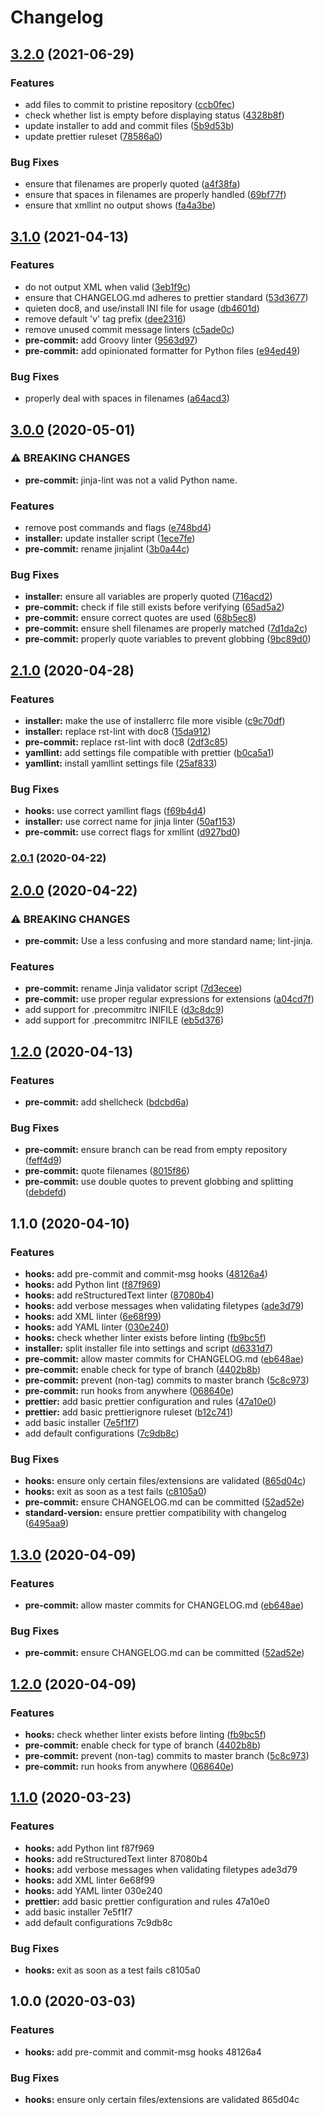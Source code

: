 # Changelog

## [3.2.0](https://github.com/PeterMosmans/git-template/compare/3.1.0...3.2.0) (2021-06-29)

### Features

- add files to commit to pristine repository
  ([ccb0fec](https://github.com/PeterMosmans/git-template/commit/ccb0fec4271c43f8e6252c86db991a5b292204fb))
- check whether list is empty before displaying status
  ([4328b8f](https://github.com/PeterMosmans/git-template/commit/4328b8f2ad42b8e9242caf86025bcfa9e5fd22d6))
- update installer to add and commit files
  ([5b9d53b](https://github.com/PeterMosmans/git-template/commit/5b9d53bac3a25a5f7f93c6b22075810e12f53107))
- update prettier ruleset
  ([78586a0](https://github.com/PeterMosmans/git-template/commit/78586a03f8aea58697cda3e6e67ccb3e416c0484))

### Bug Fixes

- ensure that filenames are properly quoted
  ([a4f38fa](https://github.com/PeterMosmans/git-template/commit/a4f38faca46c92b885f77d9e8858f15d9e71d109))
- ensure that spaces in filenames are properly handled
  ([69bf77f](https://github.com/PeterMosmans/git-template/commit/69bf77fd4c402ba988d8d4652a005455050bad5b))
- ensure that xmllint no output shows
  ([fa4a3be](https://github.com/PeterMosmans/git-template/commit/fa4a3be65e1c9ff9ffa12109258cf16cb4a1fa8b))

## [3.1.0](https://github.com/PeterMosmans/git-template/compare/v3.0.0...v3.1.0) (2021-04-13)

### Features

- do not output XML when valid
  ([3eb1f9c](https://github.com/PeterMosmans/git-template/commit/3eb1f9c7055d69de3fc1e280729687325020ebf0))
- ensure that CHANGELOG.md adheres to prettier standard
  ([53d3677](https://github.com/PeterMosmans/git-template/commit/53d367799ee7b45cabcb9ff20845864d516f52e8))
- quieten doc8, and use/install INI file for usage
  ([db4601d](https://github.com/PeterMosmans/git-template/commit/db4601d01f732dfe4f0243de28999a44e1eac105))
- remove default 'v' tag prefix
  ([dee2316](https://github.com/PeterMosmans/git-template/commit/dee23165ae07cc1fc2bb7a7b59dc7cff1a8c49fc))
- remove unused commit message linters
  ([c5ade0c](https://github.com/PeterMosmans/git-template/commit/c5ade0c2628e263db8aca2d4f6c5f549e88cc08b))
- **pre-commit:** add Groovy linter
  ([9563d97](https://github.com/PeterMosmans/git-template/commit/9563d975a475f89b8214eb1fbab0fad2f8cc84ec))
- **pre-commit:** add opinionated formatter for Python files
  ([e94ed49](https://github.com/PeterMosmans/git-template/commit/e94ed49265e75235f83d4d4c8d0db0e658eba8d7))

### Bug Fixes

- properly deal with spaces in filenames
  ([a64acd3](https://github.com/PeterMosmans/git-template/commit/a64acd383fe509e86cebe3551fec7c5037d6ebb7))

## [3.0.0](https://github.com/PeterMosmans/git-template/compare/v2.1.0...v3.0.0) (2020-05-01)

### ⚠ BREAKING CHANGES

- **pre-commit:** jinja-lint was not a valid Python name.

### Features

- remove post commands and flags
  ([e748bd4](https://github.com/PeterMosmans/git-template/commit/e748bd4e6ccfc288fd6a03f4c42978f8ecd3b744))
- **installer:** update installer script
  ([1ece7fe](https://github.com/PeterMosmans/git-template/commit/1ece7fe892313b7c8c6fffe487d6b23b7e26f586))
- **pre-commit:** rename jinjalint
  ([3b0a44c](https://github.com/PeterMosmans/git-template/commit/3b0a44cd56de6f4de1902dd9e165a66b9a46b3a5))

### Bug Fixes

- **installer:** ensure all variables are properly quoted
  ([716acd2](https://github.com/PeterMosmans/git-template/commit/716acd29c11d92cd9b4300a0a9e3710d1f492ddb))
- **pre-commit:** check if file still exists before verifying
  ([65ad5a2](https://github.com/PeterMosmans/git-template/commit/65ad5a2419fe8820eff306f6092e3eed98599150))
- **pre-commit:** ensure correct quotes are used
  ([68b5ec8](https://github.com/PeterMosmans/git-template/commit/68b5ec8c6e9525b9eda65745a72fed78a283eb09))
- **pre-commit:** ensure shell filenames are properly matched
  ([7d1da2c](https://github.com/PeterMosmans/git-template/commit/7d1da2c75b31083178fba03dab1597d7d7fcd876))
- **pre-commit:** properly quote variables to prevent globbing
  ([9bc89d0](https://github.com/PeterMosmans/git-template/commit/9bc89d08f34b9c05e7b1d6508c01145a05b45cf8))

## [2.1.0](https://github.com/PeterMosmans/git-template/compare/v2.0.1...v2.1.0) (2020-04-28)

### Features

- **installer:** make the use of installerrc file more visible
  ([c9c70df](https://github.com/PeterMosmans/git-template/commit/c9c70dffedf1776ff5153466140d6a2bbba1c591))
- **installer:** replace rst-lint with doc8
  ([15da912](https://github.com/PeterMosmans/git-template/commit/15da91272285dd71284ca231f1c72cc10f596a85))
- **pre-commit:** replace rst-lint with doc8
  ([2df3c85](https://github.com/PeterMosmans/git-template/commit/2df3c85ad17f71079b78dbdc1c94b0559f466f2d))
- **yamllint:** add settings file compatible with prettier
  ([b0ca5a1](https://github.com/PeterMosmans/git-template/commit/b0ca5a15d2e2cd43cbc92f86ccc2ea74031962bd))
- **yamllint:** install yamllint settings file
  ([25af833](https://github.com/PeterMosmans/git-template/commit/25af833a92572bd54eea041cda0f826e4a159337))

### Bug Fixes

- **hooks:** use correct yamllint flags
  ([f69b4d4](https://github.com/PeterMosmans/git-template/commit/f69b4d4baf01cb6dccc316b1f39cc3d6381943e6))
- **installer:** use correct name for jinja linter
  ([50af153](https://github.com/PeterMosmans/git-template/commit/50af1530377f6ce84e6daf914dcbfc11bbc09b8d))
- **pre-commit:** use correct flags for xmllint
  ([d927bd0](https://github.com/PeterMosmans/git-template/commit/d927bd0100aabd8df981bd54ad44d5b8aea45f80))

### [2.0.1](https://github.com/PeterMosmans/git-template/compare/v2.0.0...v2.0.1) (2020-04-22)

## [2.0.0](https://github.com/PeterMosmans/git-template/compare/v1.2.0...v2.0.0) (2020-04-22)

### ⚠ BREAKING CHANGES

- **pre-commit:** Use a less confusing and more standard name; lint-jinja.

### Features

- **pre-commit:** rename Jinja validator script
  ([7d3ecee](https://github.com/PeterMosmans/git-template/commit/7d3eceea6b7b2cdbb66b8d9bee41a527c619f46f))
- **pre-commit:** use proper regular expressions for extensions
  ([a04cd7f](https://github.com/PeterMosmans/git-template/commit/a04cd7f5cbc007aee496438858aee8170b5fa31e))
- add support for .precommitrc INIFILE
  ([d3c8dc9](https://github.com/PeterMosmans/git-template/commit/d3c8dc9dd0cae9aba700d48748cc0b5ac1674d16))
- add support for .precommitrc INIFILE
  ([eb5d376](https://github.com/PeterMosmans/git-template/commit/eb5d37676e140ca9ecb1d8a6b4470cd61367670b))

## [1.2.0](https://github.com/PeterMosmans/git-template/compare/v1.1.0...v1.2.0) (2020-04-13)

### Features

- **pre-commit:** add shellcheck
  ([bdcbd6a](https://github.com/PeterMosmans/git-template/commit/bdcbd6ab629294c1be4f2beb9d5ba58d1da720be))

### Bug Fixes

- **pre-commit:** ensure branch can be read from empty repository
  ([feff4d9](https://github.com/PeterMosmans/git-template/commit/feff4d96450666f820c98e655f77f88f95a7467c))
- **pre-commit:** quote filenames
  ([8015f86](https://github.com/PeterMosmans/git-template/commit/8015f86ddd4712e8a7daf249174a79be97a3c605))
- **pre-commit:** use double quotes to prevent globbing and splitting
  ([debdefd](https://github.com/PeterMosmans/git-template/commit/debdefdb638318fe8f805c457f25e749ca874387))

## 1.1.0 (2020-04-10)

### Features

- **hooks:** add pre-commit and commit-msg hooks
  ([48126a4](https://github.com/PeterMosmans/git-template/commit/48126a43d849303720fb2620dbd3fc65b77dcaeb))
- **hooks:** add Python lint
  ([f87f969](https://github.com/PeterMosmans/git-template/commit/f87f9690e2603e49962fa7b0a63fd3a7a0949dfa))
- **hooks:** add reStructuredText linter
  ([87080b4](https://github.com/PeterMosmans/git-template/commit/87080b4ed50dddab4187252869b0a1b77bd6d7e2))
- **hooks:** add verbose messages when validating filetypes
  ([ade3d79](https://github.com/PeterMosmans/git-template/commit/ade3d7954bebd42a4c870a51d2ea56e72957c3f0))
- **hooks:** add XML linter
  ([6e68f99](https://github.com/PeterMosmans/git-template/commit/6e68f99ed63b4b73089be183b735840a52c4a9f4))
- **hooks:** add YAML linter
  ([030e240](https://github.com/PeterMosmans/git-template/commit/030e2409ebcc0dce5132159fe6f5eb13ec29e297))
- **hooks:** check whether linter exists before linting
  ([fb9bc5f](https://github.com/PeterMosmans/git-template/commit/fb9bc5f259a9ef1077bf344fde0abfc69c53954c))
- **installer:** split installer file into settings and script
  ([d6331d7](https://github.com/PeterMosmans/git-template/commit/d6331d768f0b73a5a7643d9b61da5e21f222f759))
- **pre-commit:** allow master commits for CHANGELOG.md
  ([eb648ae](https://github.com/PeterMosmans/git-template/commit/eb648aeb4f69de9b8e8bff80055da45079dfd987))
- **pre-commit:** enable check for type of branch
  ([4402b8b](https://github.com/PeterMosmans/git-template/commit/4402b8bcb5e6e5815c59637d927ae159fd669b03))
- **pre-commit:** prevent (non-tag) commits to master branch
  ([5c8c973](https://github.com/PeterMosmans/git-template/commit/5c8c9738e7e1075c59664c1e576208a2ddd6620f))
- **pre-commit:** run hooks from anywhere
  ([068640e](https://github.com/PeterMosmans/git-template/commit/068640ea2d3433f5a70436e5ed44f941f7df2987))
- **prettier:** add basic prettier configuration and rules
  ([47a10e0](https://github.com/PeterMosmans/git-template/commit/47a10e02cac6718f59b2958ca761366a5b60d835))
- **prettier:** add basic prettierignore ruleset
  ([b12c741](https://github.com/PeterMosmans/git-template/commit/b12c741e3c92599171f81ea3703a7a24bafa5fcc))
- add basic installer
  ([7e5f1f7](https://github.com/PeterMosmans/git-template/commit/7e5f1f7bf27a91e7b2400d9408ac1fb97dbba421))
- add default configurations
  ([7c9db8c](https://github.com/PeterMosmans/git-template/commit/7c9db8c63f8739aed1e6555bfcf45c8a32b47afb))

### Bug Fixes

- **hooks:** ensure only certain files/extensions are validated
  ([865d04c](https://github.com/PeterMosmans/git-template/commit/865d04cb69cd3ee9823d5c334eca22fe6fbb54dd))
- **hooks:** exit as soon as a test fails
  ([c8105a0](https://github.com/PeterMosmans/git-template/commit/c8105a09d9adaa24daaa8490a6fe1fb9fd3c94e4))
- **pre-commit:** ensure CHANGELOG.md can be committed
  ([52ad52e](https://github.com/PeterMosmans/git-template/commit/52ad52ec2787de12b78f72ec77696225e2d3a8a7))
- **standard-version:** ensure prettier compatibility with changelog
  ([6495aa9](https://github.com/PeterMosmans/git-template/commit/6495aa900741d9aee4081e66d32bff2bc0a42517))

## [1.3.0](https://github.com/PeterMosmans/git-template/compare/v1.2.0...v1.3.0) (2020-04-09)

### Features

- **pre-commit:** allow master commits for CHANGELOG.md
  ([eb648ae](https://github.com/PeterMosmans/git-template/commit/eb648aeb4f69de9b8e8bff80055da45079dfd987))

### Bug Fixes

- **pre-commit:** ensure CHANGELOG.md can be committed
  ([52ad52e](https://github.com/PeterMosmans/git-template/commit/52ad52ec2787de12b78f72ec77696225e2d3a8a7))

## [1.2.0](https://github.com/PeterMosmans/git-template/compare/v1.1.0...v1.2.0) (2020-04-09)

### Features

- **hooks:** check whether linter exists before linting
  ([fb9bc5f](https://github.com/PeterMosmans/git-template/commit/fb9bc5f259a9ef1077bf344fde0abfc69c53954c))
- **pre-commit:** enable check for type of branch
  ([4402b8b](https://github.com/PeterMosmans/git-template/commit/4402b8bcb5e6e5815c59637d927ae159fd669b03))
- **pre-commit:** prevent (non-tag) commits to master branch
  ([5c8c973](https://github.com/PeterMosmans/git-template/commit/5c8c9738e7e1075c59664c1e576208a2ddd6620f))
- **pre-commit:** run hooks from anywhere
  ([068640e](https://github.com/PeterMosmans/git-template/commit/068640ea2d3433f5a70436e5ed44f941f7df2987))

## [1.1.0](///compare/v1.0.0...v1.1.0) (2020-03-23)

### Features

- **hooks:** add Python lint f87f969
- **hooks:** add reStructuredText linter 87080b4
- **hooks:** add verbose messages when validating filetypes ade3d79
- **hooks:** add XML linter 6e68f99
- **hooks:** add YAML linter 030e240
- **prettier:** add basic prettier configuration and rules 47a10e0
- add basic installer 7e5f1f7
- add default configurations 7c9db8c

### Bug Fixes

- **hooks:** exit as soon as a test fails c8105a0

## 1.0.0 (2020-03-03)

### Features

- **hooks:** add pre-commit and commit-msg hooks 48126a4

### Bug Fixes

- **hooks:** ensure only certain files/extensions are validated 865d04c
